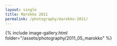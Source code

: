 ```yaml
---
layout: single
title: Marokko 2011
permalink: /photography/marokko-2011/
---
```


{% include image-gallery.html folder="/assets/photography/2011_05_marokko" %}